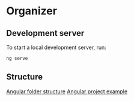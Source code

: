 # Organizer

## Development server

To start a local development server, run:

```bash
ng serve
```

## Structure

[Angular folder structure](https://github.com/mathisGarberg/angular-folder-structure/tree/master)
[Angular project example](https://github.com/farzeen-alii/Angular-19-Complete-Course-2024-The-Techzeen/tree/main)
